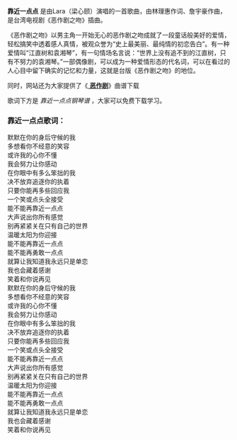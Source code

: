 

**靠近一点点** 是由Lara（梁心颐）演唱的一首歌曲，由林理惠作词、詹宇豪作曲，是台湾电视剧《恶作剧之吻》插曲。

《恶作剧之吻》以男主角一开始无心的恶作剧之吻成就了一段童话般美好的爱情，轻松搞笑中透着感人真情，被观众誉为“史上最美丽、最纯情的初恋告白”。有一种爱情叫“江直树和袁湘琴”，有一句情场名言说：“世界上没有追不到的江直树，只有不努力的袁湘琴。”一部偶像剧，可以成为一种爱情形态的代名词，可以在看过的人心目中留下确实的记忆和力量，这就是台版《恶作剧之吻》的地位。

同时，网站还为大家提供了《[ **恶作剧**](Music-3424-恶作剧-恶作剧之吻原声带.html "恶作剧")》曲谱下载

歌词下方是 _靠近一点点钢琴谱_ ，大家可以免费下载学习。

### 靠近一点点歌词：

默默在你的身后守候的我  
多想看你不经意的笑容  
或许我的心你不懂  
我会努力让你感动  
在你眼中有多么笨拙的我  
决不放弃追逐你的执着  
只要你能再多些回应我  
一个笑或点头全接受  
能不能再靠近一点点  
大声说出你所有感觉  
别再紧紧关在只有自己的世界  
温暖太阳为你迎接  
能不能再靠近一点点  
能不能再勇敢一点点  
就算让我知道我永远只是单恋  
我也会藏着感谢  
笑着和你说再见  
默默在你的身后守候的我  
多想看你不经意的笑容  
或许我的心你不懂  
我会努力让你感动  
在你眼中有多么笨拙的我  
决不放弃追逐你的执着  
只要你能再多些回应我  
一个笑或点头全接受  
能不能再靠近一点点  
大声说出你所有感觉  
别再紧紧关在只有自己的世界  
温暖太阳为你迎接  
能不能再靠近一点点  
能不能再勇敢一点点  
就算让我知道我永远只是单恋  
我也会藏着感谢  
笑着和你说再见

